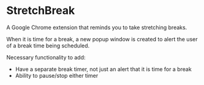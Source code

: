 # StretchBreak

A Google Chrome extension that reminds you to take stretching breaks. 

When it is time for a break, a new popup window is created to alert the user of a break time being scheduled. 

Necessary functionality to add: 
- Have a separate break timer, not just an alert that it is time for a break
- Ability to pause/stop either timer 
